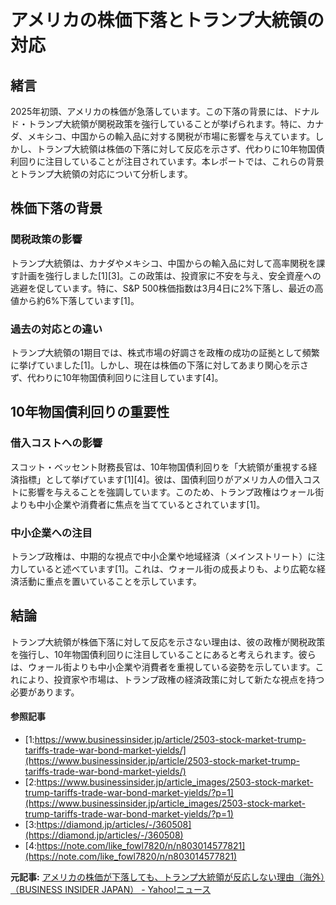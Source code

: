 # アメリカの株価下落とトランプ大統領の対応

## 緒言

2025年初頭、アメリカの株価が急落しています。この下落の背景には、ドナルド・トランプ大統領が関税政策を強行していることが挙げられます。特に、カナダ、メキシコ、中国からの輸入品に対する関税が市場に影響を与えています。しかし、トランプ大統領は株価の下落に対して反応を示さず、代わりに10年物国債利回りに注目していることが注目されています。本レポートでは、これらの背景とトランプ大統領の対応について分析します。

## 株価下落の背景

### 関税政策の影響

トランプ大統領は、カナダやメキシコ、中国からの輸入品に対して高率関税を課す計画を強行しました[1][3]。この政策は、投資家に不安を与え、安全資産への逃避を促しています。特に、S&P 500株価指数は3月4日に2%下落し、最近の高値から約6%下落しています[1]。

### 過去の対応との違い

トランプ大統領の1期目では、株式市場の好調さを政権の成功の証拠として頻繁に挙げていました[1]。しかし、現在は株価の下落に対してあまり関心を示さず、代わりに10年物国債利回りに注目しています[4]。

## 10年物国債利回りの重要性

### 借入コストへの影響

スコット・ベッセント財務長官は、10年物国債利回りを「大統領が重視する経済指標」として挙げています[1][4]。彼は、国債利回りがアメリカ人の借入コストに影響を与えることを強調しています。このため、トランプ政権はウォール街よりも中小企業や消費者に焦点を当てているとされています[1]。

### 中小企業への注目

トランプ政権は、中期的な視点で中小企業や地域経済（メインストリート）に注力していると述べています[1]。これは、ウォール街の成長よりも、より広範な経済活動に重点を置いていることを示しています。

## 結論

トランプ大統領が株価下落に対して反応を示さない理由は、彼の政権が関税政策を強行し、10年物国債利回りに注目していることにあると考えられます。彼らは、ウォール街よりも中小企業や消費者を重視している姿勢を示しています。これにより、投資家や市場は、トランプ政権の経済政策に対して新たな視点を持つ必要があります。

#### 参照記事
- [1:https://www.businessinsider.jp/article/2503-stock-market-trump-tariffs-trade-war-bond-market-yields/](https://www.businessinsider.jp/article/2503-stock-market-trump-tariffs-trade-war-bond-market-yields/)
- [2:https://www.businessinsider.jp/article_images/2503-stock-market-trump-tariffs-trade-war-bond-market-yields/?p=1](https://www.businessinsider.jp/article_images/2503-stock-market-trump-tariffs-trade-war-bond-market-yields/?p=1)
- [3:https://diamond.jp/articles/-/360508](https://diamond.jp/articles/-/360508)
- [4:https://note.com/like_fowl7820/n/n803014577821](https://note.com/like_fowl7820/n/n803014577821)


**元記事:** [アメリカの株価が下落しても、トランプ大統領が反応しない理由（海外）（BUSINESS INSIDER JAPAN） - Yahoo!ニュース](https://news.yahoo.co.jp/articles/481a0b13975886902a5f724a697830c0b552f8b3?source=rss)
